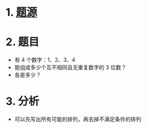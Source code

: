 # 1. [题源](https://fishc.com.cn/thread-84666-1-1.html)


# 2. 题目

- 有 4 个数字：1、2、3、4
- 能组成多少个互不相同且无重复数字的 3 位数？
- 各是多少？


# 3. 分析

- 可以先写出所有可能的排列，再去掉不满足条件的排列

